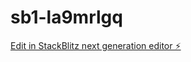 # sb1-la9mrlgq

[Edit in StackBlitz next generation editor ⚡️](https://stackblitz.com/~/github.com/maheshtatiparthy/sb1-la9mrlgq)